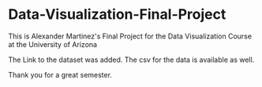 # Data-Visualization-Final-Project
This is Alexander Martinez's Final Project for the Data Visualization Course at the University of Arizona

The Link to the dataset was added. The csv for the data is available as well.

Thank you for a great semester.
